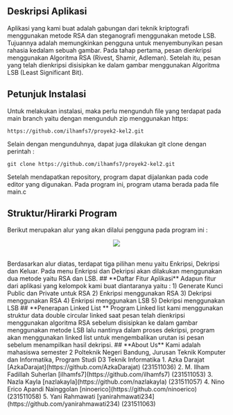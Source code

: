 ## **Deskripsi Aplikasi**
Aplikasi yang kami buat adalah gabungan dari teknik kriptografi menggunakan metode RSA dan steganografi menggunakan metode LSB. Tujuannya adalah memungkinkan pengguna untuk menyembunyikan pesan rahasia kedalam sebuah gambar. Pada tahap pertama, pesan dienkripsi menggunakan Algoritma RSA (Rivest, Shamir, Adleman). Setelah itu, pesan yang telah dienkripsi disisipkan ke dalam gambar menggunakan Algoritma LSB (Least Significant Bit).
## **Petunjuk Instalasi**
Untuk melakukan instalasi, maka perlu mengunduh file yang terdapat pada main branch yaitu dengan mengunduh zip menggunakan https:
```
https://github.com/ilhamfs7/proyek2-kel2.git
```
Selain dengan mengunduhnya, dapat juga dilakukan git clone dengan perintah :
```
git clone https://github.com/ilhamfs7/proyek2-kel2.git
```
Setelah mendapatkan repository, program dapat dijalankan pada code editor yang digunakan. Pada program ini, program utama berada pada file main.c
## **Struktur/Hirarki Program**
Berikut merupakan alur yang akan dilalui pengguna pada program ini : 
<p align="center">
  <img src="https://github.com/ilhamfs7/proyek2-kel2/assets/107221750/ac0e28ee-dde5-43bf-b0b2-124fc185e2e6">
</p>
<br> Berdasarkan alur diatas, terdapat tiga pilihan menu yaitu Enkripsi, Dekripsi dan Keluar. Pada menu Enkripsi dan Dekripsi akan dilakukan menggunakan dua metode yaitu RSA dan LSB.
## **Daftar Fitur Aplikasi**
Adapun fitur dari aplikasi yang kelompok kami buat diantaranya yaitu :
1) Generate Kunci Public dan Private untuk RSA
2) Enkripsi menggunakan RSA
3) Dekripsi menggunakan RSA
4) Enkripsi menggunakan LSB
5) Dekripsi menggunakan LSB
## **Penerapan Linked List **
Program Linked list kami menggunakan struktur data  double circular linked saat pesan telah dienkripsi menggunakan algoritma RSA sebelum disisipkan ke dalam gambar menggunakan metode LSB lalu nantinya dalam proses dekripsi, program akan menggunakan linked list untuk mengembalikan urutan isi pesan sebelum menampilkan hasil dekripsi.
## **About Us** 
Kami adalah mahasiswa semester 2 Polteknik Negeri Bandung, Jurusan Teknik Komputer dan Informatika, Program Studi D3 Teknik Informatika
1. Azka Darajat [AzkaDarajat](https://github.com/AzkaDarajat) (231511036)
2. M. Ilham Fadillah Suherlan [ilhamfs7](https://github.com/ilhamfs7) (231511053)
3. Nazla Kayla [nazlakayla](https://github.com/nazlakayla) (231511057)
4. Nino Erico Apandi Nainggolan [ninoerico](https://github.com/ninoerico) (231511058)
5. Yani Rahmawati [yanirahmawati234](https://github.com/yanirahmawati234) (231511063)

